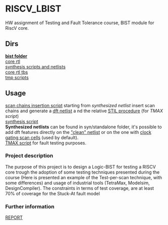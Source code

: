 #   RISCV_LBIST
HW assignment of Testing and Fault Tolerance course, BIST module for RiscV core.<br>
##  Dirs
[**bist folder**](./bist/)<br>
[core rtl](./rtl/)<br>
[synthesis scripts and netlists](./syn/)<br>
[core rtl tbs](./tb/)<br>
[tmp scripts](./tmp/)<br>
##  Usage

[scan chains insertion script](./run_scan_insertion.sh) starting from *synthesized netlist* insert scan chains and generate a [dft netlist](./syn/output/riscv_core_scan64.v) a nd the relative [STIL procedure](./syn/output/riscv_core_scan64.spf) (for *TMAX script*)<br>
[synthesis script](./run_syn.sh)<br>
**Synthesized netlists** can be found in syn/standalone folder, it's possible to add dft features directly on the ["clean" netlist](./syn/standalone/riscv_core.v) or on the one with [clock gating scan cells](./syn/standalone/riscv_core_gating.v) (used by default).<br>
[TMAX script](./syn/tmax_analysis.tcl) for fault testing purposes.<br>

### Project description

The purpose of this project is to design a Logic-BIST for testing a RISCV core trough the adoption of some testing techniques presented during the course (Here is presented an example of the Test-per-scan technique, with some differences) and usage of industrial tools (TetraMax, Modelsim, DesignCompiler).
The constraints in terms of test coverage, are at least 70% of coverage for the Stuck-At fault model <br>


### Further information

[REPORT](./assignment_report.docx) <br>
